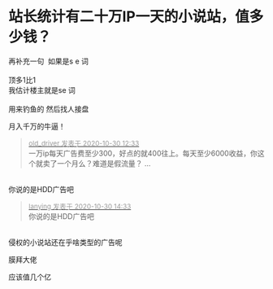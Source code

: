 # 站长统计有二十万IP一天的小说站，值多少钱？


再补充一句&nbsp;&nbsp;如果是s e 词<br />
<br />
顶多1比1<br />
我估计楼主就是se 词<br />
<br />
 用来钓鱼的 然后找人接盘

月入千万的牛逼！

<div class="quote"><blockquote><font size="2"><a href="https://www.hostloc.com/forum.php?mod=redirect&amp;goto=findpost&amp;pid=9374601&amp;ptid=760125" target="_blank"><font color="#999999">old_driver 发表于 2020-10-30 12:33</font></a></font><br />
一万ip每天广告费至少300，好点的就400往上。每天至少6000收益，你这个就卖了一个月么？难道是假流量？ ...</blockquote></div><br />
你说的是HDD广告吧

<div class="quote"><blockquote><font size="2"><a href="https://www.hostloc.com/forum.php?mod=redirect&amp;goto=findpost&amp;pid=9375155&amp;ptid=760125" target="_blank"><font color="#999999">lanying 发表于 2020-10-30 14:33</font></a></font><br />
你说的是HDD广告吧</blockquote></div><br />
侵权的小说站还在乎啥类型的广告呢

膜拜大佬

应该值几个亿<img src="static/image/smiley/default/lol.gif" smilieid="12" border="0" alt="" />
